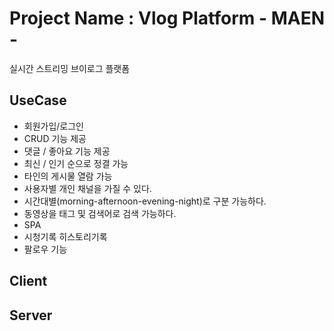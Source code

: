 # Project Name : Vlog Platform - MAEN - 
  실시간 스트리밍 브이로그 플랫폼
  ## UseCase

- 회원가입/로그인
- CRUD 기능 제공
- 댓글 / 좋아요 기능 제공
- 최신 / 인기 순으로 정결 가능
- 타인의 게시물 열람 가능
- 사용자별 개인 채널을 가질 수 있다.
- 시간대별(morning-afternoon-evening-night)로 구분 가능하다.
- 동영상을 태그 및 검색어로 검색 가능하다.
- SPA
- 시청기록 히스토리기록
- 팔로우 기능
## Client

## Server
